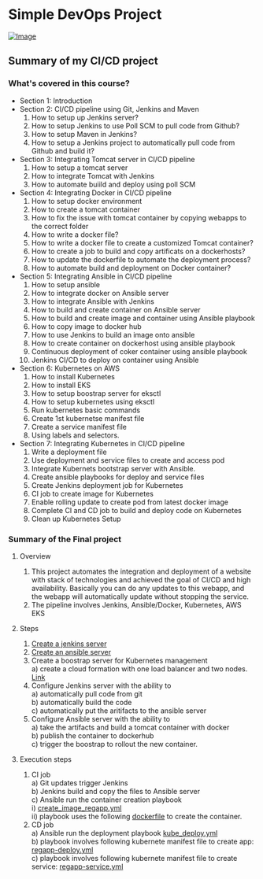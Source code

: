# Simple DevOps Project

[![Image](https://github.com/yankils/Simple-DevOps-Project/blob/master/Devops_course.PNG "DevOps Project - CI/CD with Jenkins Ansible Docker Kubernetes ")](https://www.udemy.com/course/valaxy-devops/?referralCode=8147A5CF4C8C7D9E253F)

 

## Summary of my CI/CD project
### What's covered in this course?  
  * Section 1: Introduction  
  * Section 2: CI/CD pipeline using Git, Jenkins and Maven  
      1) How to setup up Jenkins server?  
      2) How to setup Jenkins to use Poll SCM to pull code from Github?  
      3) How to setup Maven in Jenkins?  
      4) How to setup a Jenkins project to automatically pull code from Github and build it?  
  * Section 3: Integrating Tomcat server in CI/CD pipeline  
      1) How to setup a tomcat server  
      2) How to integrate Tomcat with Jenkins  
      3) How to automate buiild and deploy using poll SCM  
  * Section 4: Integrating Docker in CI/CD pipeline  
      1) How to setup docker environment  
      2) How to create a tomcat container  
      3) How to fix the issue with tomcat container by copying webapps to the correct folder  
      4) How to write a docker file?  
      5) How to write a docker file to create a customized Tomcat container?  
      6) How to create a job to build and copy artificats on a dockerhosts?  
      7) How to update the dockerfile to automate the deployment process?  
      8) How to automate build and deployment on Docker container?  
  * Section 5: Integrating Ansible in CI/CD pipeline  
      1) How to setup ansible   
      2) How to integrate docker on Ansible server  
      3) How to integrate Ansible with Jenkins  
      4) How to build and create container on Ansible server  
      5) How to build and create image and container using Ansible playbook  
      6) How to copy image to docker hub  
      7) How to use Jenkins to build an image onto ansible  
      8) How to create container on dockerhost using ansible playbook  
      9) Continuous deployment of coker container using ansible playbook  
      10) Jenkins CI/CD to deploy on container using Ansible  
  * Section 6: Kubernetes on AWS  
      1) How to install Kubernetes  
      2) How to install EKS  
      3) How to setup boostrap server for eksctl  
      4) How to setup kubernetes using eksctl  
      5) Run kubernetes basic commands  
      6) Create 1st kubernetse manifest file  
      7) Create a service manifest file  
      8) Using labels and selectors.  
  * Section 7: Integrating Kubernetes in CI/CD pipeline  
      1) Write a deployment file  
      2) Use deployment and service files to create and access pod  
      3) Integrate Kubernets bootstrap server with Ansible.  
      4) Create ansible playbooks for deploy and service files  
      5) Create Jenkins deployment job for Kubernetes  
      6) CI job to create image for Kubernetes  
      7) Enable rolling update to create pod from latest docker image  
      8) Complete CI and CD job to build and deploy code on Kubernetes  
      9) Clean up Kubernetes Setup  

### Summary of the Final project
1. Overview

   1. This project automates the integration and deployment of a website with stack of technologies and achieved the goal of CI/CD and high availability. Basically you can do any updates to this webapp, and the webapp will automatically update without stopping the service.  
   2. The pipeline involves Jenkins, Ansible/Docker, Kubernetes, AWS EKS  
2. Steps
    1) [Create a jenkins server](https://github.com/BackInSchwarz/Simple-DevOps-Project/blob/master/Jenkins/Jenkins_Installation.MD)
    2) [Create an ansible server](https://github.com/BackInSchwarz/Simple-DevOps-Project/blob/master/Ansible/Ansible_installation.MD)  
    3) Create a boostrap server for Kubernetes management  
      a) create a cloud formation with one load balancer and two nodes. [Link](https://github.com/BackInSchwarz/Simple-DevOps-Project/blob/master/Kubernetes/kubernetes_setup_using_eksctl.md)
    4) Configure Jenkins server with the ability to   
      a) automatically pull code from git  
      b) automatically build the code  
      c) automatically put the aritifacts to the ansible server  
    5) Configure Ansible server with the ability to   
      a) take the artifacts and build a tomcat container with docker  
      b) publish the container to dockerhub  
      c) trigger the boostrap to rollout the new container.  
3. Execution steps    
    1) CI job  
      a) Git updates trigger Jenkins  
      b) Jenkins build and copy the files to Ansible server  
      c) Ansible run the container creation playbook  
          i) [create_image_regapp.yml](https://github.com/BackInSchwarz/Simple-DevOps-Project/blob/master/MyProject/create_image_regapp.yml)  
         ii) playbook uses the following [dockerfile](https://github.com/BackInSchwarz/Simple-DevOps-Project/blob/master/MyProject/Dockerfile) to create the container.  
    2) CD job  
      a) Ansible run the deployment playbook [kube_deploy.yml](https://github.com/BackInSchwarz/Simple-DevOps-Project/blob/master/MyProject/kube_deploy.yml)  
      b) playbook involves following kubernete manifest file to create app: [regapp-deploy.yml](https://github.com/BackInSchwarz/Simple-DevOps-Project/blob/master/MyProject/regapp-deploy.yml)  
      c) playbook involves following kubernete manifest file to create service: [regapp-service.yml](https://github.com/BackInSchwarz/Simple-DevOps-Project/blob/master/MyProject/regapp-service.yml)  


